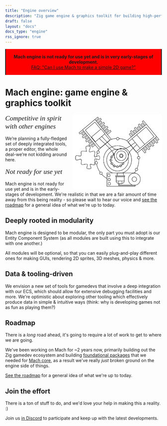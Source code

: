 ```yaml
---
title: "Engine overview"
description: "Zig game engine & graphics toolkit for building high-performance, truly cross-platform games, visualizations, and desktop/mobile GUI apps."
draft: false
layout: "docs"
docs_type: "engine"
rss_ignore: true
---
```


<div class="color-bg" style="align-self: center;">
    <p style="max-width: 39rem; border-left: 2px solid black; border-right: 2px solid black; text-align: center; padding: 1rem; padding-top: 0; padding-bottom: 0; margin-top: 0; background: red; padding: 1rem;"><strong>Mach engine is not ready for use yet and is in very early-stages of development.</strong><br><a href="/about/faq/#can-i-use-mach-to-make-a-simple-2d-game">FAQ: "Can I use Mach to make a simple 2D game?"</a></p>
</div>

# Mach engine: game engine & graphics toolkit

<p>
    <img style="height: 15rem; float: right; padding-left: 1rem;" class="auto-color" src="/img/engine-drawing.png"></img>
    <span style="font-family: Orbitron; font-size: 22px;"><em>Competitive in spirit with other engines</em></span>
    <br/>
    <br/>
    We’re planning a fully-fledged set of deeply integrated tools, a proper editor, the whole deal-we’re not kidding around here.
    <br/>
    <br/>
    <span style="font-family: Orbitron; font-size: 22px;"><em>Not ready for use yet</em></span>
    <br/>
    <br/>
    Mach engine is not ready for use yet and is in the early-stages of development. We're realistic in that we are a fair amount of time away from this being reality - so please wait to hear our voice and <a href="roadmap">see the roadmap</a> for a general idea of what we're up to today.
</p>

## Deeply rooted in modularity

Mach engine is designed to be modular, the only part you must adopt is our Entity Component System (as all modules are built using this to integrate with one another.)

All modules will be optional, so that you can easily plug-and-play different ones for making GUIs, rendering 2D sprites, 3D meshes, physics & more.

## Data & tooling-driven

We envision a new set of tools for gamedevs that involve a deep integration with our ECS, which should allow for extensive debugging facilities and more. We're optimistic about exploring other tooling which effectively produce data in simple & intuitive ways (think: why is developing games not as fun as playing them?)

## Roadmap

There is a _long_ road ahead, it's going to require a lot of work to get to where we are going.

We've been working on Mach for ~2 years now, primarily building out the Zig gamedev ecosystem and building [foundational packages](../pkg) that we needed for [Mach core](../core), as a result we've really _just_ broken ground on the engine side of things.

[See the roadmap](roadmap) for a general idea of what we're up to today.

## Join the effort

There is a ton of stuff to do, and we'd love your help in making this a reality. :)

Join us [in Discord](https://discord.gg/XNG3NZgCqp) to participate and keep up with the latest developments.
